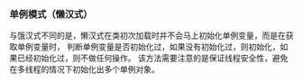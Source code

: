 ### 单例模式（懒汉式）
与饿汉式不同的是，懒汉式在类初次加载时并不会马上初始化单例变量，而是在获取单例变量时，
判断单例变量是否初始化过，如果没有初始化过，则初始化，如果已经初始化过，则不做任何操作。
该方法需要注意的是保证线程安全性，避免在多线程的情况下初始化出多个单例对象。
